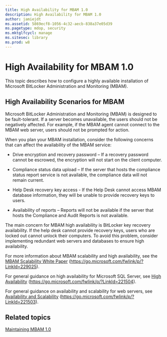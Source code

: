 ```yaml
---
title: High Availability for MBAM 1.0
description: High Availability for MBAM 1.0
author: jamiejdt
ms.assetid: 5869ecf8-1056-4c32-aecb-838a37e05d39
ms.pagetype: mdop, security
ms.mktglfcycl: manage
ms.sitesec: library
ms.prod: w8
---
```



# High Availability for MBAM 1.0


This topic describes how to configure a highly available installation of Microsoft BitLocker Administration and Monitoring (MBAM).

## High Availability Scenarios for MBAM


Microsoft BitLocker Administration and Monitoring (MBAM) is designed to be fault-tolerant. If a server becomes unavailable, the users should not be negatively affected. For example, if the MBAM agent cannot connect to the MBAM web server, users should not be prompted for action.

When you plan your MBAM installation, consider the following concerns that can affect the availability of the MBAM service:

-   Drive encryption and recovery password – If a recovery password cannot be escrowed, the encryption will not start on the client computer.

-   Compliance status data upload – If the server that hosts the compliance status report service is not available, the compliance data will not remain current.

-   Help Desk recovery key access - If the Help Desk cannot access MBAM database information, they will be unable to provide recovery keys to users.

-   Availability of reports – Reports will not be available if the server that hosts the Compliance and Audit Reports is not available.

The main concern for MBAM high availability is BitLocker key recovery availability. If the help desk cannot provide recovery keys, users who are locked out cannot unlock their computers. To avoid this problem, consider implementing redundant web servers and databases to ensure high availability.

For more information about MBAM scalability and high availability, see the [MBAM Scalability White Paper](https://go.microsoft.com/fwlink/p/?LinkId=229025) (https://go.microsoft.com/fwlink/p/?LinkId=229025).

For general guidance on high availability for Microsoft SQL Server, see [High Availability](https://go.microsoft.com/fwlink/p/?LinkId=221504) (https://go.microsoft.com/fwlink/p/?LinkId=221504).

For general guidance on availability and scalability for web servers, see [Availability and Scalability](https://go.microsoft.com/fwlink/p/?LinkId=221503) (https://go.microsoft.com/fwlink/p/?LinkId=221503).

## Related topics


[Maintaining MBAM 1.0](maintaining-mbam-10.md)

 

 





